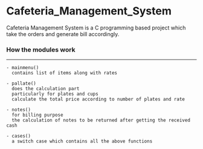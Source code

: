 # Cafeteria_Management_System

Cafeteria Management System is a C programming based project which take the orders and generate bill accordingly.

### How the modules work  
--- 
 
```
- mainmenu()
  contains list of items along with rates

- pallate()
  does the calculation part
  particularly for plates and cups
  calculate the total price according to number of plates and rate
  
- notes()
  for billing purpose
  the calculation of notes to be returned after getting the received cash
  
- cases()
  a switch case which contains all the above functions
```
